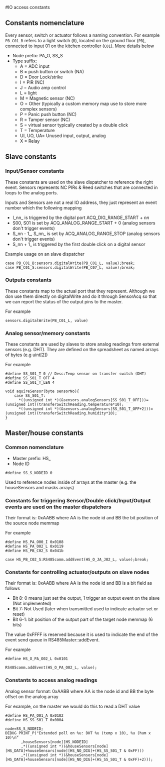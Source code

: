 #IO access constants
## Constants nomenclature

Every sensor, switch or actuator follows a naming convention. For example `PB_C01_B` refers to a light switch (`B`), located on the ground floor (`PB`), connected to input 01 on the kitchen controller (`C01`). More details below

- Node prefix: PA\_O, SS\_S
- Type suffix:
  - A = ADC input
  - B = push button or switch (NA)
  - D = Door Lock/strike 
  - I = PIR (NC)
  - J = Audio amp control
  - L = light
  - M = Magnetic sensor (NC)
  - O = Other (typically a custom memory map use to store more complex sensors)
  - P = Panic push button (NC)
  - R = Tamper sensor (NC)
  - S = virtual sensor typically created by a double click
  - T = Temperature
  - UI, UO, UA= Unused input, output, analog
  - X = Relay

## Slave constants

### Input/Sensor constants

These constants are used on the slave dispatcher to reference the right event. Sensors represents NC PIRs & Reed switches that are connected in loops to the analog ports.

Inputs and Sensors are not a real IO address, they just represent an event number which the following mapping

- I_nn_ is triggered by the digital port ACQ\_DIG\_RANGE\_START + _nn_
- S00, S01 is set by ACQ\_ANALOG\_RANGE\_START + 0 (analog sensors don't trigger events)
- S_nn - 1_, S_nn_ is set by ACQ\_ANALOG\_RANGE\_STOP (analog sensors don't trigger events)
- S_nn + 1_ is triggered by the first double click on a digital sensor

Example usage on an slave dispatcher

```
case PB_C01_B:sensors.digitalWrite(PB_C01_L, value);break;
case PB_C01_S:sensors.digitalWrite(PB_C07_L, value);break;
```

### Outputs constants

These constants map to the actual port that they represent. Although we don use them directly on digitalWrite and do it through SensorAcq so that we can report the status of the output pins to the master.

For example

```
sensors.digitalWrite(PB_C01_L, value)
```

### Analog sensor/memory constants

These constants are used by slaves to store analog readings from external sensors (e.g. DHT). They are defined on the spreadsheet as named arrays of bytes (e.g uint[2])

For example

```
#define SS_S01_T 0 // Desc:Temp sensor on transfer switch (DHT)
#define SS_S01_T_OFF 4
#define SS_S01_T_LEN 4

void aquireSensor(byte sensorNo){
    case SS_S01_T:
      *((unsigned int *)(&sensors.analogSensors[SS_S01_T_OFF]))=(unsigned int)(transferSwitchReading.temperature*10);
      *((unsigned int *)(&sensors.analogSensors[SS_S01_T_OFF+2]))=(unsigned int)(transferSwitchReading.humidity*10);
}
```
## Master/house constants

### Common nomenclature

- Master prefix: HS\_
- Node ID
```
#define SS_S_NODEID 0
```

Used to reference nodes inside of arrays at the master (e.g. the houseSensors and masks arrays)

### Constants for triggering Sensor/Double click/Input/Output events are used on the master dispatchers

Their format is: 0xAABB where AA is the node id and BB the bit position of the source node memmap

For example

```
#define HS_PA_O00_I 0x0108
#define HS_PA_O02_L 0x0119
#define HS_PB_C02_S 0x041b

case HS_PB_C02_S:RS485comm.addEvent(HS_O_JA_J02_L, value);break;
```

### Constants for controlling actuator/outputs on slave nodes

Their format is: 0xAABB where AA is the node id and BB is a bit field as follows

- Bit 8: 0 means just set the output, 1 trigger an output event on the slave (Not implemented)
- Bit 7: Not Used (later when transmitted used to indicate actuator set or reset) 
- Bit 6-1: bit position of the output part of the target node memmap (6 bits)

The value 0xFFFF is reserved because it is used to indicate the end of the event send queue in RS485Master::addEvent.

For example

```
#define HS_O_PA_O02_L 0x0101

RS485comm.addEvent(HS_O_PA_O02_L, value);
```

### Constants to access analog readings

Analog sensor format: 0xAABB where AA is the node id and BB the byte offset on the analog array

For example, on the master we would do this to read a DHT value

```
#define HS_PA_O01_A 0x0102
#define HS_SS_S01_T 0x0004

node=SS_S_NODEID;
DEBUG_PRINT_P("Extended poll on %u: DHT %u (temp x 10), %u (hum x 10)\n"
       ,houseSensors[node][HS_NODEID]
       ,*((unsigned int *)(&houseSensors[node][HS_DATA]+houseSensors[node][HS_NO_DIG]+(HS_SS_S01_T & 0xFF)))
       ,*((unsigned int *)(&houseSensors[node][HS_DATA]+houseSensors[node][HS_NO_DIG]+(HS_SS_S01_T & 0xFF)+2)));
```
